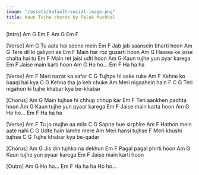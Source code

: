 ```yaml
---
image: "/assets/default-social-image.png"
title: Kaun Tujhe chords by Palak Muchhal
---
```


[Intro]
Am G Em F
Am G Em F
 
[Verse]
Am           G
Tu aata hai seene mein
Em               F
Jab jab saansein bharti hoon
Am           G
Tere dil ki galiyon se
Em           F
Main har roz guzarti hoon
Am             G
Hawaa ke jaise chalta hai tu
Em             F
Main ret jaisi udti hoon
Am             G
Kaun tujhe yun pyar karega
Em         F
Jaise main karti hoon
Am     G
Ho ho…
Em         F
Ha ha ha
 
[Verse]
Am            F
Meri nazar ka safar
C              G
Tujhpe hi aake ruke
Am                F
Kehne ko baaqi hai kya
C                G
Kehna tha jo keh chuke
 Am
Meri nigaahein hain
   F                    C             G
Teri nigahon ki tujhe khabar kya be-khabar
 
[Chorus]
Am              G
Main tujhse hi chhup chhup kar
Em            F
Teri aankhen padhta hoon
Am             G
Kaun tujhe yun pyaar karega
Em          F
Jaise main karta hoon
Am     G
Ho ho…
Em         F
Ha ha ha
 
[Verse]
Am            F
Tu jo mujhe aa mila
C              G
Sapne hue sirphire
Am               F
Hathon mein aate nahi
C                G
Udte hain lamhe mere
    Am
Meri hansi tujhse
   F
Meri khushi tujhse
     C             G
Tujhe khabar kya be-qadar
 
[Chorus]
Am             G
Jis din tujhko na dekhun
Em           F
Pagal pagal phirti hoon
Am             G
Kaun tujhe yun pyaar karega
Em          F
Jaise main karti hoon
 
[Outro]
Am     G
Ho ho…
Em         F
Ha ha ha
Ho ho…